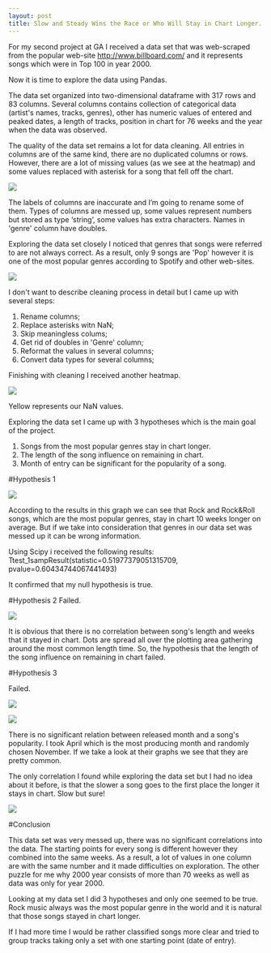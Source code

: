 ```yaml
---
layout: post
title: Slow and Steady Wins the Race or Who Will Stay in Chart Longer.
---
```

For my second project at GA I received a data set that was web-scraped from the popular web-site http://www.billboard.com/ and it represents songs which were in Top 100 in year 2000.

Now it is time to explore the data using Pandas.

The data set organized  into two-dimensional dataframe with 317 rows and 83 columns. Several columns contains collection of categorical data (artist's names, tracks, genres), other has numeric values of entered and peaked dates, a length of tracks, position in chart for 76 weeks and the year when the data was observed.

The quality of the data set remains a lot for data cleaning. All entries in columns are of the same kind, there are no duplicated columns or rows. However, there are a lot of missing values (as we see at the heatmap) and some values replaced with asterisk for a song that fell off the chart.

![](../images/2_project/heatmap.png)

The labels of columns are inaccurate and I’m going to rename some of them. Types of columns are messed up, some values represent numbers but stored as type ‘string’, some values has extra characters. Names in 'genre' column have doubles.

Exploring the data set closely I noticed that genres that songs were referred to are not always correct. As a result, only 9 songs are 'Pop' however it is one of the most popular genres according to Spotify and other web-sites.

![](../images/2_project/genres.png)

I don't want to describe cleaning process in detail but I came up with several steps:

1. Rename columns;
2. Replace asterisks witn NaN;
3. Skip meaningless colums;
4. Get rid of doubles in 'Genre' column;
5. Reformat the values in several columns;
6. Convert data types for several columns;

Finishing with cleaning I received another heatmap.

![](../images/2_project/heatmap_2.png)

Yellow represents our NaN values.

Exploring the data set I came up with 3 hypotheses which is the main goal of the project.

1. Songs from the most popular genres stay in chart longer.
2. The length of the song influence on remaining in chart.
3. Month of entry can be significant for the popularity of a song.

#Hypothesis 1

![](../images/2_project/genres_2.png)

According to the results in this graph we can see that Rock and Rock&Roll songs, which are the most popular genres, stay in chart 10 weeks longer on average. But if we take into consideration that genres in our data set was messed up it can be wrong information.

Using Scipy i received the following results: Ttest_1sampResult(statistic=0.51977379051315709, pvalue=0.60434744067441493)

It confirmed that my null hypothesis is true.

#Hypothesis 2
Failed.

![](../images/2_project/length_2.png)

It is obvious that there is no correlation between song's length and weeks that it stayed in chart. Dots are spread all over the plotting area gathering around the most common length time. So, the hypothesis that the length of the song influence on remaining in chart failed.

#Hypothesis 3

Failed.

![](../images/2_project/April.png)

![](../images/2_project/November.png)

There is no significant relation between released month and a song's popularity. I took April which is the most producing month and randomly chosen November. If we take a look at their graphs we see that they are pretty common.

The only correlation I found while exploring the data set but I had no idea about it before, is that the slower a song goes to the first place the longer it stays in chart. Slow but sure!

![](../images/2_project/weeks_to_peak.png)

#Conclusion

This data set was very messed up, there was no significant correlations into the data. The starting points for every song is different however they combined into the same weeks. As a result, a lot of values in one column are with the same number and it made difficulties on exploration. The other puzzle for me why 2000 year consists of more than 70 weeks as well as data was only for year 2000.

Looking at my data set I did 3 hypotheses and only one seemed to be true. Rock music always was the most popular genre in the world and it is natural that those songs stayed in chart longer.

If I had more time I would be rather classified songs more clear and tried to group tracks taking only a set with one starting point (date of entry).
